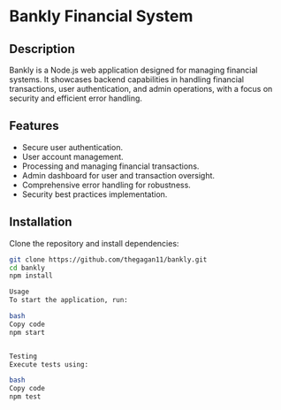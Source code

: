 # Bankly Financial System

## Description
Bankly is a Node.js web application designed for managing financial systems. It showcases backend capabilities in handling financial transactions, user authentication, and admin operations, with a focus on security and efficient error handling.

## Features
- Secure user authentication.
- User account management.
- Processing and managing financial transactions.
- Admin dashboard for user and transaction oversight.
- Comprehensive error handling for robustness.
- Security best practices implementation.

## Installation
Clone the repository and install dependencies:
```bash
git clone https://github.com/thegagan11/bankly.git
cd bankly
npm install

Usage
To start the application, run:

bash
Copy code
npm start


Testing
Execute tests using:

bash
Copy code
npm test



